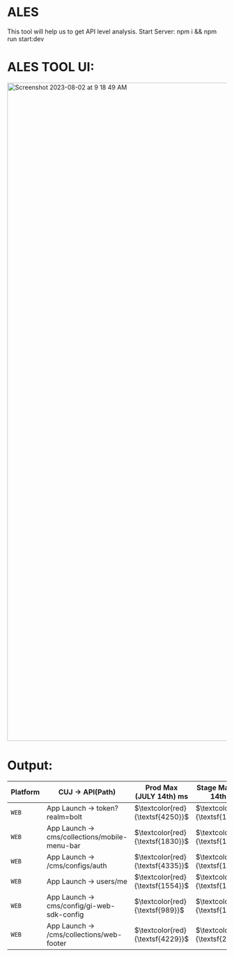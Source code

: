 # ALES
This tool will help us to get API level analysis.
Start Server:
npm i && npm run start:dev

# ALES TOOL UI:

<img width="1510" alt="Screenshot 2023-08-02 at 9 18 49 AM" src="https://github.com/sabharanikumar/ALES/assets/119396551/b88dca59-d807-40e1-9ae4-0aeed6927e38">

# Output:

| Platform      | CUJ → API(Path)                              | Prod Max (JULY 14th) ms | Stage Max (JULY 14th) ms |
| ------------- | -------------------------------------------- | -------------------- | --------------------  |
| `WEB`         | App Launch → token?realm=bolt                | $\textcolor{red}{\textsf{4250}}$              |   $\textcolor{green}{\textsf{1740}}$            |
| `WEB`         | App Launch → cms/collections/mobile-menu-bar | $\textcolor{red}{\textsf{1830}}$                 | $\textcolor{green}{\textsf{1251}}$             |
| `WEB`         | App Launch → /cms/configs/auth               | $\textcolor{red}{\textsf{4335}}$                |   $\textcolor{green}{\textsf{116}}$               |
| `WEB`         | App Launch → users/me                        | $\textcolor{red}{\textsf{1554}}$                 | $\textcolor{green}{\textsf{1184}}$                 |
| `WEB`         | App Launch → cms/config/gi-web-sdk-config    | $\textcolor{red}{\textsf{989}}$                  |  $\textcolor{green}{\textsf{114}}$                |
| `WEB`         | App Launch → /cms/collections/web-footer     | $\textcolor{red}{\textsf{4229}}$                 |  $\textcolor{green}{\textsf{207}}$               |
